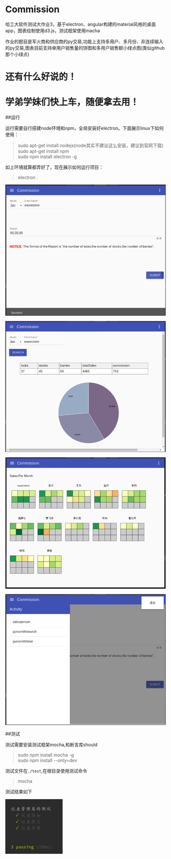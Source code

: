 # Commission
哈工大软件测试大作业3，基于electron、angular构建的material风格的桌面app，图表绘制使用d3.js，测试框架使用macha

作业的题目是军火商和供应商的py交易,功能上支持多用户、多月份、非连续输入的py交易,图表目前支持单用户销售量的饼图和多用户销售额小绿点图(类似github那个小绿点)

# 还有什么好说的！
# 学弟学妹们快上车，随便拿去用！

##运行

运行需要自行搭建node环境和npm，全局安装好electron。下面展示linux下如何使用：

>sudo apt-get install nodejs(node其实不建议这么安装，建议到官网下载)  
sudo apt-get install npm  
sudo npm install electron -g  

如上环境就算都弄好了，现在展示如何运行项目：

>electron .

![结果1](./img/result1.png)

![结果2](./img/result2.png)

![结果3](./img/result3.png)

![结果0](./img/result0.png)

##测试

测试需要安装测试框架mocha,和断言库should

>sudo npm install mocha -g  
sudo npm install --only=dev

测试文件在`./test`,在根目录使用测试命令

>mocha

测试结果如下

![测试](./img/test.png)
